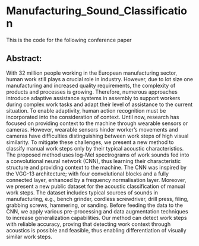 # Manufacturing_Sound_Classification

This is the code for the following conference paper

## Abstract:
With 32 million people working in the European manufacturing sector, human work still plays a crucial role in industry. However, due to lot size one manufacturing and increased quality requirements, the complexity of products and processes is growing. Therefore, numerous approaches introduce adaptive assistance systems in assembly to support workers during complex work tasks and adapt their level of assistance to the current situation. To enable adaptivity, human action recognition must be incorporated into the consideration of context. Until now, research has focused on providing context to the machine through wearable sensors or cameras. However, wearable sensors hinder worker’s movements and cameras have difficulties distinguishing between work steps of high visual similarity. To mitigate these challenges, we present a new method to classify manual work steps only by their typical acoustic characteristics. The proposed method uses log-Mel spectrograms of work sounds fed into a convolutional neural network (CNN), thus learning their characteristic structure and providing context to the machine. The CNN was inspired by the VGG-13 architecture; with four convolutional blocks and a fully connected layer, enhanced by a frequency normalisation layer. Moreover, we present a new public dataset for the acoustic classification of manual work steps. The dataset includes typical sources of sounds in manufacturing, e.g., bench grinder, cordless screwdriver, drill press, filing, grabbing screws, hammering, or sanding. Before feeding the data to the CNN, we apply various pre-processing and data augmentation techniques to increase generalization capabilities. Our method can detect work steps with reliable accuracy, proving that detecting work context through acoustics is possible and feasible, thus enabling differentiation of visually similar work steps.
